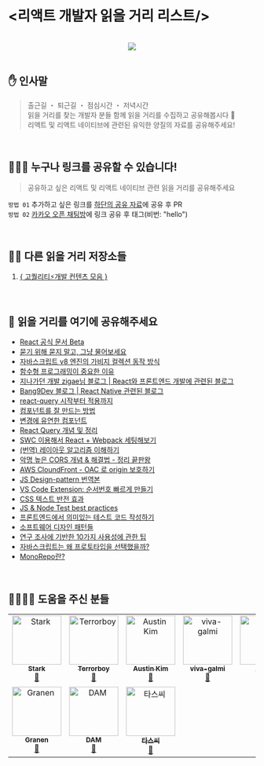 # <리액트 개발자 읽을 거리 리스트/>

<br/>

<div align="center">
<a href="https://github.com/react-korea-developer/article/graphs/contributors">
  <img src="https://contrib.rocks/image?repo=react-korea-developer/article" />
</a>
</div>

<br/>

## ✋ 인사말
> 출근길 ・ 퇴근길 ・ 점심시간 ・ 저녁시간  
> 읽을 거리를 찾는 개발자 분들 함께 읽을 거리를 수집하고 공유해봅시다 🤟  
> 리액트 및 리액트 네이티브에 관련된 유익한 양질의 자료를 공유해주세요!

<br/>

## 🙋🏻‍♂️ 누구나 링크를 공유할 수 있습니다!
> 공유하고 싶은 리액트 및 리액트 네이티브 관련 읽을 거리를 공유해주세요

```방법 01```  추가하고 싶은 링크를 [하단의 공유 자료](https://github.com/react-korea-developer/article/edit/main/README.md#-%EA%B3%B5%EC%9C%A0-%EC%9E%90%EB%A3%8C)에 공유 후 PR  
```방법 02```  [카카오 오픈 채팅방](https://open.kakao.com/o/gboLOUQb)에 링크 공유 후 태그(비번: "hello")

<br/>

## 👍🏻 다른 읽을 거리 저장소들 

01. [{ 고퀄리티⚡개발 컨텐츠 모음 }](https://github.com/Integerous/goQuality-dev-contents/blob/master/README.md)

<br/>

## 📃 읽을 거리를 여기에 공유해주세요

- [React 공식 문서 Beta](https://beta.reactjs.org/)  
- [묻기 위해 묻지 말고, 그냥 물어보세요](https://dontasktoask.com/ko/)  
- [자바스크립트 v8 엔진의 가비지 컬렉션 동작 방식](https://fe-developers.kakaoent.com/2022/220519-garbage-collection/)
- [함수형 프로그래밍이 중요한 이유](https://parksb.github.io/papers-i-love/why-functional-programming-matters.html)
- [지나가던 개발 zigae님 블로그 | React와 프론트엔드 개발에 관련된 블로그](https://www.zigae.com/)
- [Bang9Dev 블로그 | React Native 관련된 블로그](https://velog.io/@bang9dev)
- [react-query 시작부터 적용까지](https://saengmotmi.netlify.app/react/react-query/)
- [컴포넌트를 잘 만드는 방법](https://ms3864.tistory.com/m/433)
- [변경에 유연한 컴포넌트](https://jbee.io/web/components-should-be-flexible/)
- [React Query 개념 및 정리](https://kyounghwan01.github.io/blog/React/react-query/basic/#%E1%84%89%E1%85%A1%E1%84%8B%E1%85%AD%E1%86%BC%E1%84%92%E1%85%A1%E1%84%82%E1%85%B3%E1%86%AB-%E1%84%8B%E1%85%B5%E1%84%8B%E1%85%B2)
- [SWC 이용해서 React + Webpack 세팅해보기](https://helloinyong.tistory.com/347)
- [(번역) 레이아웃 알고리즘 이해하기](https://junghan92.medium.com/%EB%B2%88%EC%97%AD-%EB%A0%88%EC%9D%B4%EC%95%84%EC%9B%83-%EC%95%8C%EA%B3%A0%EB%A6%AC%EC%A6%98-%EC%9D%B4%ED%95%B4%ED%95%98%EA%B8%B0-baed8b1eca5f)
- [악명 높은 CORS 개념 & 해결법 - 정리 끝판왕](https://inpa.tistory.com/entry/WEB-%F0%9F%93%9A-CORS-%F0%9F%92%AF-%EC%A0%95%EB%A6%AC-%ED%95%B4%EA%B2%B0-%EB%B0%A9%EB%B2%95-%F0%9F%91%8F)
- [AWS CloundFront - OAC 로 origin 보호하기](https://aws.amazon.com/ko/blogs/korea/amazon-cloudfront-introduces-origin-access-control-oac/)
- [JS Design-pattern 번역본](https://patterns-dev-kr.github.io/)
- [VS Code Extension: 순서번호 빠르게 만들기](https://marketplace.visualstudio.com/items?itemName=neptunedesign.vs-sequential-number)
- [CSS 텍스트 반전 효과](https://studiomeal.com/archives/888)
- [JS & Node Test best practices](https://github.com/goldbergyoni/javascript-testing-best-practices/blob/master/readme.kr.md)
- [프론트엔드에서 의미있는 테스트 코드 작성하기](https://team.modusign.co.kr/%ED%94%84%EB%A1%A0%ED%8A%B8%EC%97%94%EB%93%9C%EC%97%90%EC%84%9C-%EC%9D%98%EB%AF%B8%EC%9E%88%EB%8A%94-%ED%85%8C%EC%8A%A4%ED%8A%B8-%EC%BD%94%EB%93%9C-%EC%9E%91%EC%84%B1%ED%95%98%EA%B8%B0-4992409c7f2d)
- [소프트웨어 디자인 패턴들](https://refactoring.guru/ko/design-patterns)
- [연구 조사에 기반한 10가지 사용성에 관한 팁](https://www.webfx.com/blog/web-design/10-usability-tips-based-on-research-studies/)
- [자바스크립트는 왜 프로토타입을 선택했을까?](https://medium.com/@limsungmook/%EC%9E%90%EB%B0%94%EC%8A%A4%ED%81%AC%EB%A6%BD%ED%8A%B8%EB%8A%94-%EC%99%9C-%ED%94%84%EB%A1%9C%ED%86%A0%ED%83%80%EC%9E%85%EC%9D%84-%EC%84%A0%ED%83%9D%ED%96%88%EC%9D%84%EA%B9%8C-997f985adb42)
- [MonoRepo란?](https://velog.io/@sms8377/DevOps-MonoRepo%EB%9E%80)
<br/>

## 👨‍👨‍👧‍👦 도움을 주신 분들

<!-- ALL-CONTRIBUTORS-LIST:START - Do not remove or modify this section -->
<!-- prettier-ignore-start -->
<!-- markdownlint-disable -->
<table>
  <tbody>
    <tr>
      <td align="center" valign="top" width="14.28%"><a href="https://dododot.net/magazine"><img src="https://avatars.githubusercontent.com/u/34877121?v=4?s=100" width="100px;" alt="Stark"/><br /><sub><b>Stark</b></sub></a><br /><a href="#data-Jeontaeyun" title="Data">🔣</a></td>
      <td align="center" valign="top" width="14.28%"><a href="https://github.com/Terrorboy"><img src="https://avatars.githubusercontent.com/u/5427199?v=4?s=100" width="100px;" alt="Terrorboy"/><br /><sub><b>Terrorboy</b></sub></a><br /><a href="#data-Terrorboy" title="Data">🔣</a></td>
      <td align="center" valign="top" width="14.28%"><a href="https://github.com/AustinKimDev"><img src="https://avatars.githubusercontent.com/u/55818419?v=4?s=100" width="100px;" alt="Austin Kim"/><br /><sub><b>Austin Kim</b></sub></a><br /><a href="#data-AustinKimDev" title="Data">🔣</a></td>
      <td align="center" valign="top" width="14.28%"><a href="https://github.com/GarmaSong"><img src="https://avatars.githubusercontent.com/u/61130851?v=4?s=100" width="100px;" alt="viva-galmi"/><br /><sub><b>viva-galmi</b></sub></a><br /><a href="#data-GarmaSong" title="Data">🔣</a></td>
      <td align="center" valign="top" width="14.28%"><a href="https://github.com/jsleemaster"><img src="https://avatars.githubusercontent.com/u/75053960?v=4?s=100" width="100px;" alt="이순명"/><br /><sub><b>이순명</b></sub></a><br /><a href="#data-jsleemaster" title="Data">🔣</a></td>
      <td align="center" valign="top" width="14.28%"><a href="https://github.com/myungsangBaek"><img src="https://avatars.githubusercontent.com/u/78290030?v=4?s=100" width="100px;" alt="Han"/><br /><sub><b>Han</b></sub></a><br /><a href="#data-myungsangBaek" title="Data">🔣</a></td>
      <td align="center" valign="top" width="14.28%"><a href="https://programmerplum.tistory.com/"><img src="https://avatars.githubusercontent.com/u/98972333?v=4?s=100" width="100px;" alt="Lee-SoYoon"/><br /><sub><b>Lee-SoYoon</b></sub></a><br /><a href="#data-99dlthdbs" title="Data">🔣</a></td>
    </tr>
    <tr>
      <td align="center" valign="top" width="14.28%"><a href="https://github.com/granen32"><img src="https://avatars.githubusercontent.com/u/69453130?v=4?s=100" width="100px;" alt="Granen"/><br /><sub><b>Granen</b></sub></a><br /><a href="#data-granen32" title="Data">🔣</a></td>
      <td align="center" valign="top" width="14.28%"><a href="https://github.com/SONGDAM"><img src="https://avatars.githubusercontent.com/u/93645697?v=4?s=100" width="100px;" alt="DAM"/><br /><sub><b>DAM</b></sub></a><br /><a href="#data-SONGDAM" title="Data">🔣</a></td>
      <td align="center" valign="top" width="14.28%"><a href="https://github.com/tars-c"><img src="https://avatars.githubusercontent.com/u/59531736?v=4?s=100" width="100px;" alt="타스씨"/><br /><sub><b>타스씨</b></sub></a><br /><a href="#data-tars-c" title="Data">🔣</a></td>
    </tr>
  </tbody>
</table>

<!-- markdownlint-restore -->
<!-- prettier-ignore-end -->

<!-- ALL-CONTRIBUTORS-LIST:END -->
